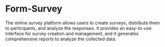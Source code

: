 # Form-Survey
The online survey platform allows users to create surveys, distribute them to participants, and analyze the responses. It provides an easy-to-use interface for survey creation and management, and it generates comprehensive reports to analyze the collected data.

